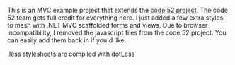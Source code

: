 This is an MVC example project that extends the <a href="http://code52.org/metro.css/" target="_blank">code 52 project</a>.  The code 52 team gets full
credit for everything here.  I just added a few extra styles to mesh with .NET MVC scaffolded forms and views.  Due to browser incompatibility, I removed the javascript
files from the code 52 project.  You can easily add them back in if you'd like.

.less stylesheets are compiled with dotLess
